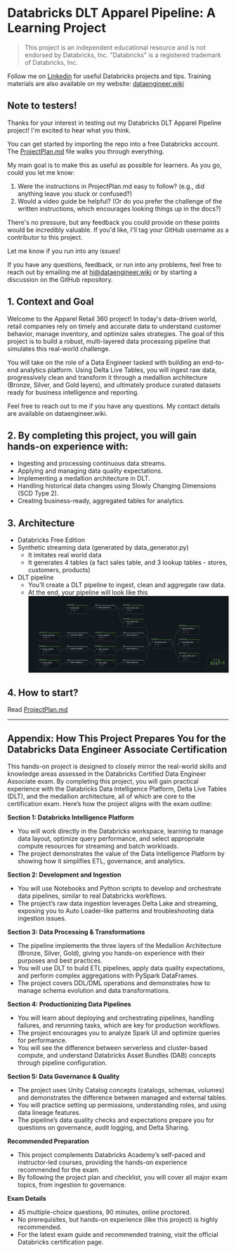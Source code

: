 # Databricks DLT Apparel Pipeline: A Learning Project

> This project is an independent educational resource and is not endorsed by Databricks, Inc. "Databricks" is a registered trademark of Databricks, Inc.

Follow me on [Linkedin](https://www.linkedin.com/in/jrlasak/) for useful Databricks projects and tips. Training materials are also available on my website: [dataengineer.wiki](https://dataengineer.wiki)

## Note to testers!

Thanks for your interest in testing out my Databricks DLT Apparel Pipeline project! I'm excited to hear what you think.

You can get started by importing the repo into a free Databricks account. The [ProjectPlan.md](ProjectPlan.md) file walks you through everything.

My main goal is to make this as useful as possible for learners. As you go, could you let me know:

1. Were the instructions in ProjectPlan.md easy to follow? (e.g., did anything leave you stuck or confused?)
2. Would a video guide be helpful? (Or do you prefer the challenge of the written instructions, which encourages looking things up in the docs?)

There's no pressure, but any feedback you could provide on these points would be incredibly valuable. If you'd like, I'll tag your GitHub username as a contributor to this project.

Let me know if you run into any issues!

If you have any questions, feedback, or run into any problems, feel free to reach out by emailing me at hi@dataengineer.wiki or by starting a discussion on the GitHub repository.

## 1. Context and Goal

Welcome to the Apparel Retail 360 project! In today's data-driven world, retail companies rely on timely and accurate data to understand customer behavior, manage inventory, and optimize sales strategies. The goal of this project is to build a robust, multi-layered data processing pipeline that simulates this real-world challenge.

You will take on the role of a Data Engineer tasked with building an end-to-end analytics platform. Using Delta Live Tables, you will ingest raw data, progressively clean and transform it through a medallion architecture (Bronze, Silver, and Gold layers), and ultimately produce curated datasets ready for business intelligence and reporting.

Feel free to reach out to me if you have any questions. My contact details are available on dataengineer.wiki.

## 2. By completing this project, you will gain hands-on experience with:

- Ingesting and processing continuous data streams.
- Applying and managing data quality expectations.
- Implementing a medallion architecture in DLT.
- Handling historical data changes using Slowly Changing Dimensions (SCD Type 2).
- Creating business-ready, aggregated tables for analytics.

## 3. Architecture

- Databricks Free Edition
- Synthetic streaming data (generated by data_generator.py)
  - It imitates real world data
  - It generates 4 tables (a fact sales table, and 3 lookup tables - stores, customers, products)
- DLT pipeline
  - You'll create a DLT pipeline to ingest, clean and aggregate raw data.
  - At the end, your pipeline will look like this
    ![](sources/DLT.png)

## 4. How to start?

Read [ProjectPlan.md](ProjectPlan.md)

---

## Appendix: How This Project Prepares You for the Databricks Data Engineer Associate Certification

This hands-on project is designed to closely mirror the real-world skills and knowledge areas assessed in the Databricks Certified Data Engineer Associate exam. By completing this project, you will gain practical experience with the Databricks Data Intelligence Platform, Delta Live Tables (DLT), and the medallion architecture, all of which are core to the certification exam. Here’s how the project aligns with the exam outline:

**Section 1: Databricks Intelligence Platform**

- You will work directly in the Databricks workspace, learning to manage data layout, optimize query performance, and select appropriate compute resources for streaming and batch workloads.
- The project demonstrates the value of the Data Intelligence Platform by showing how it simplifies ETL, governance, and analytics.

**Section 2: Development and Ingestion**

- You will use Notebooks and Python scripts to develop and orchestrate data pipelines, similar to real Databricks workflows.
- The project’s raw data ingestion leverages Delta Lake and streaming, exposing you to Auto Loader-like patterns and troubleshooting data ingestion issues.

**Section 3: Data Processing & Transformations**

- The pipeline implements the three layers of the Medallion Architecture (Bronze, Silver, Gold), giving you hands-on experience with their purposes and best practices.
- You will use DLT to build ETL pipelines, apply data quality expectations, and perform complex aggregations with PySpark DataFrames.
- The project covers DDL/DML operations and demonstrates how to manage schema evolution and data transformations.

**Section 4: Productionizing Data Pipelines**

- You will learn about deploying and orchestrating pipelines, handling failures, and rerunning tasks, which are key for production workflows.
- The project encourages you to analyze Spark UI and optimize queries for performance.
- You will see the difference between serverless and cluster-based compute, and understand Databricks Asset Bundles (DAB) concepts through pipeline configuration.

**Section 5: Data Governance & Quality**

- The project uses Unity Catalog concepts (catalogs, schemas, volumes) and demonstrates the difference between managed and external tables.
- You will practice setting up permissions, understanding roles, and using data lineage features.
- The pipeline’s data quality checks and expectations prepare you for questions on governance, audit logging, and Delta Sharing.

**Recommended Preparation**

- This project complements Databricks Academy’s self-paced and instructor-led courses, providing the hands-on experience recommended for the exam.
- By following the project plan and checklist, you will cover all major exam topics, from ingestion to governance.

**Exam Details**

- 45 multiple-choice questions, 90 minutes, online proctored.
- No prerequisites, but hands-on experience (like this project) is highly recommended.
- For the latest exam guide and recommended training, visit the official Databricks certification page.

